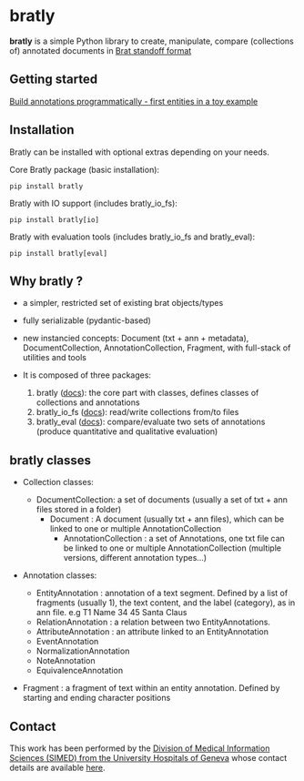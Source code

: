 # bratly

**bratly** is a simple Python library to create, manipulate, compare (collections of) annotated documents in [Brat standoff format](https://brat.nlplab.org/standoff.html)

## Getting started
 [Build annotations programmatically - first entities in a toy example](src_devs/bratly_eval_dev/src/bratly_eval_dev/notebooks/demo.ipynb)

## Installation
Bratly can be installed with optional extras depending on your needs.

Core Bratly package (basic installation):

`pip install bratly`

Bratly with IO support (includes bratly_io_fs):

`pip install bratly[io]`

Bratly with evaluation tools (includes bratly_io_fs and bratly_eval):

`pip install bratly[eval]`


## Why bratly ?

- a simpler, restricted set of existing brat objects/types
- fully serializable (pydantic-based)
- new instancied concepts: Document (txt + ann + metadata), DocumentCollection, AnnotationCollection, Fragment, with full-stack of utilities and tools

- It is composed of three packages:
  1. bratly ([docs](src_libs/bratly/src/bratly/README.md)): the core part with classes, defines classes of collections and annotations
  2. bratly_io_fs ([docs](src_libs/bratly_io_fs/src/bratly_io_fs/README.md)): read/write collections from/to files
  3. bratly_eval ([docs](src_libs/bratly_eval/src/bratly_eval/README.md)): compare/evaluate two sets of annotations (produce quantitative and qualitative evaluation)

## bratly classes

- Collection classes:
  - DocumentCollection: a set of documents (usually a set of txt + ann files stored in a folder)
    - Document : A document (usually txt + ann files), which can be linked to one or multiple AnnotationCollection
      - AnnotationCollection : a set of Annotations, one txt file can be linked to one or multiple AnnotationCollection (multiple versions, different annotation types...)

- Annotation classes:
  - EntityAnnotation : annotation of a text segment. Defined by a list of fragments (usually 1), the text content, and the label (category), as in ann file. e.g T1 Name 34 45 Santa Claus
  - RelationAnnotation : a relation between two EntityAnnotations.
  - AttributeAnnotation : an attribute linked to an EntityAnnotation
  - EventAnnotation
  - NormalizationAnnotation
  - NoteAnnotation
  - EquivalenceAnnotation

- Fragment : a fragment of text within an entity annotation. Defined by starting and ending character positions


## Contact
This work has been performed by the [Division of Medical Information Sciences (SIMED) from the University Hospitals of Geneva](https://www.hug.ch/sciences-de-linformation-medicale) whose contact details are available [here](https://www.hug.ch/sciences-de-linformation-medicale/infos-pratiques).

